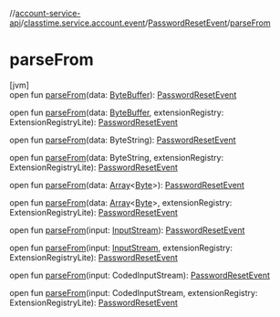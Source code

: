 //[account-service-api](../../../index.md)/[classtime.service.account.event](../index.md)/[PasswordResetEvent](index.md)/[parseFrom](parse-from.md)

# parseFrom

[jvm]\
open fun [parseFrom](parse-from.md)(data: [ByteBuffer](https://docs.oracle.com/javase/8/docs/api/java/nio/ByteBuffer.html)): [PasswordResetEvent](index.md)

open fun [parseFrom](parse-from.md)(data: [ByteBuffer](https://docs.oracle.com/javase/8/docs/api/java/nio/ByteBuffer.html), extensionRegistry: ExtensionRegistryLite): [PasswordResetEvent](index.md)

open fun [parseFrom](parse-from.md)(data: ByteString): [PasswordResetEvent](index.md)

open fun [parseFrom](parse-from.md)(data: ByteString, extensionRegistry: ExtensionRegistryLite): [PasswordResetEvent](index.md)

open fun [parseFrom](parse-from.md)(data: [Array](https://kotlinlang.org/api/latest/jvm/stdlib/kotlin/-array/index.html)&lt;[Byte](https://kotlinlang.org/api/latest/jvm/stdlib/kotlin/-byte/index.html)&gt;): [PasswordResetEvent](index.md)

open fun [parseFrom](parse-from.md)(data: [Array](https://kotlinlang.org/api/latest/jvm/stdlib/kotlin/-array/index.html)&lt;[Byte](https://kotlinlang.org/api/latest/jvm/stdlib/kotlin/-byte/index.html)&gt;, extensionRegistry: ExtensionRegistryLite): [PasswordResetEvent](index.md)

open fun [parseFrom](parse-from.md)(input: [InputStream](https://docs.oracle.com/javase/8/docs/api/java/io/InputStream.html)): [PasswordResetEvent](index.md)

open fun [parseFrom](parse-from.md)(input: [InputStream](https://docs.oracle.com/javase/8/docs/api/java/io/InputStream.html), extensionRegistry: ExtensionRegistryLite): [PasswordResetEvent](index.md)

open fun [parseFrom](parse-from.md)(input: CodedInputStream): [PasswordResetEvent](index.md)

open fun [parseFrom](parse-from.md)(input: CodedInputStream, extensionRegistry: ExtensionRegistryLite): [PasswordResetEvent](index.md)
